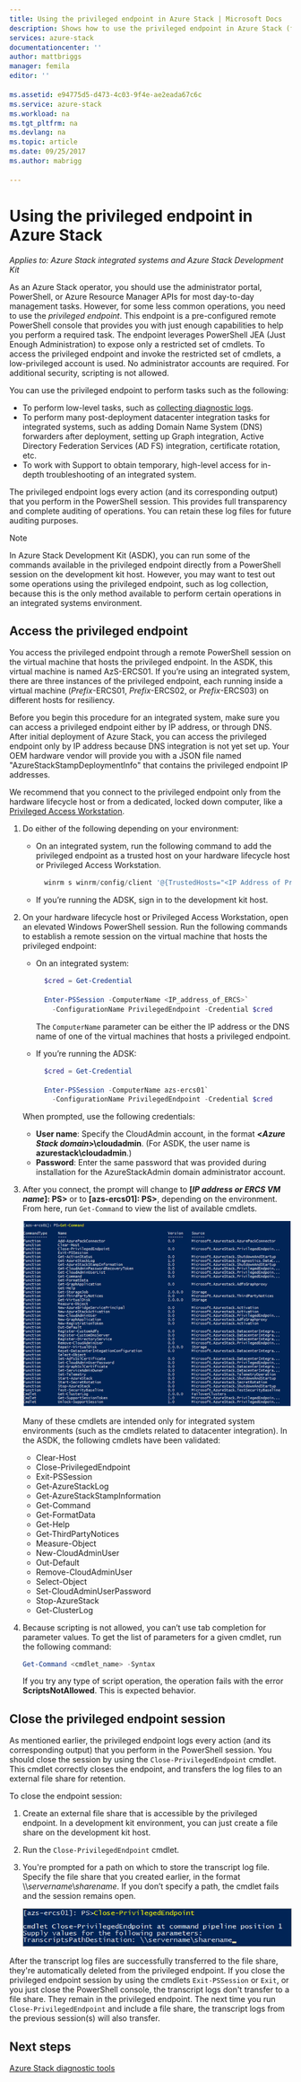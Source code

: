 ```yaml
---
title: Using the privileged endpoint in Azure Stack | Microsoft Docs
description: Shows how to use the privileged endpoint in Azure Stack (for an Azure Stack operator).
services: azure-stack
documentationcenter: ''
author: mattbriggs
manager: femila
editor: ''

ms.assetid: e94775d5-d473-4c03-9f4e-ae2eada67c6c
ms.service: azure-stack
ms.workload: na
ms.tgt_pltfrm: na
ms.devlang: na
ms.topic: article
ms.date: 09/25/2017
ms.author: mabrigg

---
```

# Using the privileged endpoint in Azure Stack

*Applies to: Azure Stack integrated systems and Azure Stack Development Kit*

As an Azure Stack operator, you should use the administrator portal, PowerShell, or Azure Resource Manager APIs for most day-to-day management tasks. However, for some less common operations, you need to use the *privileged endpoint*. This endpoint is a pre-configured remote PowerShell console that provides you with just enough capabilities to help you perform a required task. The endpoint leverages PowerShell JEA (Just Enough Administration) to expose only a restricted set of cmdlets. To access the privileged endpoint and invoke the restricted set of cmdlets, a low-privileged account is used. No administrator accounts are required. For additional security, scripting is not allowed.

You can use the privileged endpoint to perform tasks such as the following:

- To perform low-level tasks, such as [collecting diagnostic logs](https://docs.microsoft.com/azure/azure-stack/azure-stack-diagnostics#log-collection-tool).
- To perform many post-deployment datacenter integration tasks for integrated systems, such as adding Domain Name System (DNS) forwarders after deployment, setting up Graph integration, Active Directory Federation Services (AD FS) integration, certificate rotation, etc.
- To work with Support to obtain temporary, high-level access for in-depth troubleshooting of an integrated system. 

The privileged endpoint logs every action (and its corresponding output) that you perform in the PowerShell session. This provides full transparency and complete auditing of operations. You can retain these log files for future auditing purposes.

> [!NOTE]
> In Azure Stack Development Kit (ASDK), you can run some of the commands available in the privileged endpoint directly from a PowerShell session on the development kit host. However, you may want to test out some operations using the privileged endpoint, such as log collection, because this is the only method available to perform certain operations in an integrated systems environment.

## Access the privileged endpoint

You access the privileged endpoint through a remote PowerShell session on the virtual machine that hosts the privileged endpoint. In the ASDK, this virtual machine is named AzS-ERCS01. If you’re using an integrated system, there are three instances of the privileged endpoint, each running inside a virtual machine (*Prefix*-ERCS01, *Prefix*-ERCS02, or *Prefix*-ERCS03) on different hosts for resiliency. 

Before you begin this procedure for an integrated system, make sure you can access a privileged endpoint either by IP address, or through DNS. After initial deployment of Azure Stack, you can access the privileged endpoint only by IP address because DNS integration is not yet set up. Your OEM hardware vendor will provide you with a JSON file named "AzureStackStampDeploymentInfo" that contains the privileged endpoint IP addresses.

We recommend that you connect to the privileged endpoint only from the hardware lifecycle host or from a dedicated, locked down computer, like a [Privileged Access Workstation](https://docs.microsoft.com/windows-server/identity/securing-privileged-access/privileged-access-workstations).

1. Do either of the following depending on your environment:

    - On an integrated system, run the following command to add the privileged endpoint as a trusted host on your hardware lifecycle host or Privileged Access Workstation.

      ````PowerShell
        winrm s winrm/config/client '@{TrustedHosts="<IP Address of Privileged Endpoint>"}'
      ````
    - If you’re running the ADSK, sign in to the development kit host.

2. On your hardware lifecycle host or Privileged Access Workstation, open an elevated Windows PowerShell session. Run the following commands to establish a remote session on the virtual machine that hosts the privileged endpoint:
 
    - On an integrated system:
      ````PowerShell
        $cred = Get-Credential

        Enter-PSSession -ComputerName <IP_address_of_ERCS>`
          -ConfigurationName PrivilegedEndpoint -Credential $cred
      ````
      The `ComputerName` parameter can be either the IP address or the DNS name of one of the virtual machines that hosts a privileged endpoint. 
    - If you’re running the ADSK:
     
      ````PowerShell
        $cred = Get-Credential

        Enter-PSSession -ComputerName azs-ercs01`
          -ConfigurationName PrivilegedEndpoint -Credential $cred
      ```` 
   When prompted, use the following credentials:

      - **User name**: Specify the CloudAdmin account, in the format **&lt;*Azure Stack domain*&gt;\cloudadmin**. (For ASDK, the user name is **azurestack\cloudadmin**.)
      - **Password**: Enter the same password that was provided during installation for the AzureStackAdmin domain administrator account.
    
3.	After you connect, the prompt will change to **[*IP address or ERCS VM name*]: PS>** or to **[azs-ercs01]: PS>**, depending on the environment. From here, run `Get-Command` to view the list of available cmdlets.

    ![Get-Command cmdlet output showing list of available commands](media/azure-stack-privileged-endpoint/getcommandoutput.png)

    Many of these cmdlets are intended only for integrated system environments (such as the cmdlets related to datacenter integration). In the ASDK, the following cmdlets have been validated:

    - Clear-Host
    - Close-PrivilegedEndpoint
    - Exit-PSSession
    - Get-AzureStackLog
    - Get-AzureStackStampInformation
    - Get-Command
    - Get-FormatData
    - Get-Help
    - Get-ThirdPartyNotices
    - Measure-Object
    - New-CloudAdminUser
    - Out-Default
    - Remove-CloudAdminUser
    - Select-Object
    - Set-CloudAdminUserPassword
    - Stop-AzureStack
    - Get-ClusterLog

4.	Because scripting is not allowed, you can’t use tab completion for parameter values. To get the list of parameters for a given cmdlet, run the following command:

    ````PowerShell
    Get-Command <cmdlet_name> -Syntax
    ```` 
    If you try any type of script operation, the operation fails with the error **ScriptsNotAllowed**. This is expected behavior.

## Close the privileged endpoint session

 As mentioned earlier, the privileged endpoint logs every action (and its corresponding output) that you perform in the PowerShell session. You should close the session by using the  `Close-PrivilegedEndpoint` cmdlet. This cmdlet correctly closes the endpoint, and transfers the log files to an external file share for retention.

To close the endpoint session:

1. Create an external file share that is accessible by the privileged endpoint. In a development kit environment, you can just create a file share on the development kit host.
2. Run the `Close-PrivilegedEndpoint` cmdlet. 
3. You're prompted for a path on which to store the transcript log file. Specify the file share that you created earlier, in the format &#92;&#92;*servername*&#92;*sharename*. If you don’t specify a path, the cmdlet fails and the session remains open. 

    ![Close-PrivilegedEndpoint cmdlet output that shows where you specify the transcript destination path](media/azure-stack-privileged-endpoint/closeendpoint.png)

After the transcript log files are successfully transferred to the file share, they're automatically deleted from the privileged endpoint. If you close the privileged endpoint session by using the cmdlets `Exit-PSSession` or `Exit`, or you just close the PowerShell console, the transcript logs don't transfer to a file share. They remain in the privileged endpoint. The next time you run `Close-PrivilegedEndpoint` and include a file share, the transcript logs from the previous session(s) will also transfer.

## Next steps
[Azure Stack diagnostic tools](azure-stack-diagnostics.md)







